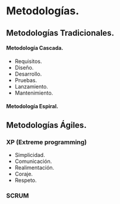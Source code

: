 # Metodologías.

## Metodologías Tradicionales.

#### Metodología Cascada.
- Requisitos.
- Diseño.
- Desarrollo.
- Pruebas.
- Lanzamiento.
- Mantenimiento.

#### Metodología Espiral.

## Metodologías Ágiles.

### XP (Extreme programming)
- Simplicidad.
- Comunicación.
- Realimentación.
- Coraje.
- Respeto.

### SCRUM
